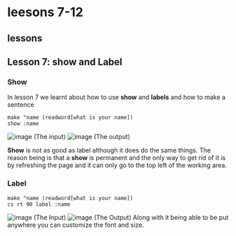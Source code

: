# leesons 7-12 
## lessons

## Lesson 7: show and Label
### Show
In lesson 7 we learnt about how to use **show** and **labels** and how to make a sentence
<pre><code>make "name (readword[what is your name])
show :name </pre></code>
![image](https://user-images.githubusercontent.com/122093059/224308263-b8045db3-880f-430d-bde4-30a826e56c5a.png)
(The input)
![image](https://user-images.githubusercontent.com/122093059/224311340-ead884af-bfb7-484a-9b41-e6c12a0ae96a.png)
(The output)

**Show** is not as good as label although it does do the same things. The reason being is that a **show** is permanent and the only way to get rid of it is by refreshing the page and it can only go to the top left of the working area.
### Label
<pre><code>make "name (readword[what is your name])
cs rt 90 label :name</pre></code>
![image](https://user-images.githubusercontent.com/122093059/224310113-adde5a8d-8c85-483b-91d1-445ee92a33f0.png)
(The Input)
![image](https://user-images.githubusercontent.com/122093059/224310555-0b1f7eef-af63-4cf7-8469-779258301ab7.png)
(The Output)
Along with it being able to be put anywhere you can customize the font and size.
